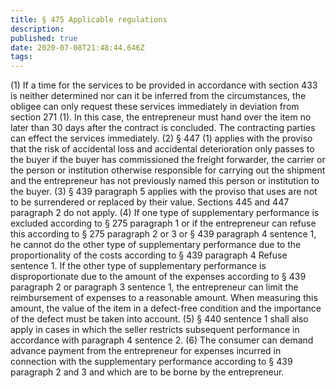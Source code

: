 ```yaml
---
title: § 475 Applicable regulations 
description: 
published: true
date: 2020-07-08T21:48:44.646Z
tags: 
---
```


(1) If a time for the services to be provided in accordance with section 433 is neither determined nor can it be inferred from the circumstances, the obligee can only request these services immediately in deviation from section 271 (1). In this case, the entrepreneur must hand over the item no later than 30 days after the contract is concluded. The contracting parties can effect the services immediately.
(2) § 447 (1) applies with the proviso that the risk of accidental loss and accidental deterioration only passes to the buyer if the buyer has commissioned the freight forwarder, the carrier or the person or institution otherwise responsible for carrying out the shipment and the entrepreneur has not previously named this person or institution to the buyer.
(3) § 439 paragraph 5 applies with the proviso that uses are not to be surrendered or replaced by their value. Sections 445 and 447 paragraph 2 do not apply.
(4) If one type of supplementary performance is excluded according to § 275 paragraph 1 or if the entrepreneur can refuse this according to § 275 paragraph 2 or 3 or § 439 paragraph 4 sentence 1, he cannot do the other type of supplementary performance due to the proportionality of the costs according to § 439 paragraph 4 Refuse sentence 1. If the other type of supplementary performance is disproportionate due to the amount of the expenses according to § 439 paragraph 2 or paragraph 3 sentence 1, the entrepreneur can limit the reimbursement of expenses to a reasonable amount. When measuring this amount, the value of the item in a defect-free condition and the importance of the defect must be taken into account.
(5) § 440 sentence 1 shall also apply in cases in which the seller restricts subsequent performance in accordance with paragraph 4 sentence 2.
(6) The consumer can demand advance payment from the entrepreneur for expenses incurred in connection with the supplementary performance according to § 439 paragraph 2 and 3 and which are to be borne by the entrepreneur.

